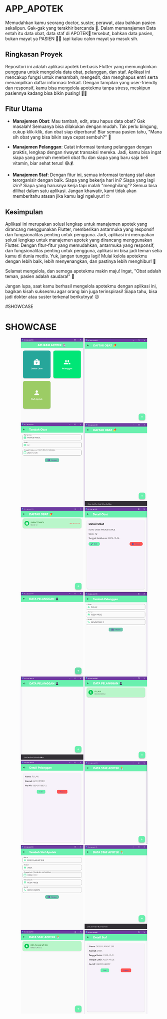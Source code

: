 # APP_APOTEK
Memudahkan kamu seorang doctor, suster, perawat, atau bahkan pasien sekalipun. Gak-gak yang terakhir bercanda 🤣. Dalam memanajemen Data entah itu data obat, data staf di APOTEK🏥 tersebut, bahkan data pasien, bukan mayat ya PASIEN 🤣🤣 tapi kalau calon mayat ya masuk sih.

## Ringkasan Proyek
Repositori ini adalah aplikasi apotek berbasis Flutter yang memungkinkan pengguna untuk mengelola data obat, pelanggan, dan staf. Aplikasi ini mencakup fungsi untuk menambah, mengedit, dan menghapus entri serta menampilkan daftar informasi terkait.
Dengan tampilan yang user-friendly dan responsif, kamu bisa mengelola apotekmu tanpa stress, meskipun pasiennya kadang bisa bikin pusing! 😵‍💫

## Fitur Utama
- **Manajemen Obat**: Mau tambah, edit, atau hapus data obat? Gak masalah! Semuanya bisa dilakukan dengan mudah. Tak perlu bingung, cukup klik-klik, dan obat siap diperbarui! Biar semua pasien tahu, "Mana sih obat yang bisa bikin saya cepat sembuh?" 💊
  
- **Manajemen Pelanggan**: Catat informasi tentang pelanggan dengan praktis, lengkap dengan riwayat transaksi mereka. Jadi, kamu bisa ingat siapa yang pernah membeli obat flu dan siapa yang baru saja beli vitamin, biar sehat terus! 😅💰

- **Manajemen Staf**: Dengan fitur ini, semua informasi tentang staf akan terorganisir dengan baik. Siapa yang bekerja hari ini? Siapa yang lagi izin? Siapa yang harusnya kerja tapi malah "menghilang"? Semua bisa dilihat dalam satu aplikasi. Jangan khawatir, kami tidak akan memberitahu atasan jika kamu lagi ngeluyur! 🤓


## Kesimpulan
Aplikasi ini merupakan solusi lengkap untuk manajemen apotek yang dirancang menggunakan Flutter, memberikan antarmuka yang responsif dan fungsionalitas penting untuk pengguna.
Jadi, aplikasi ini merupakan solusi lengkap untuk manajemen apotek yang dirancang menggunakan Flutter. Dengan fitur-fitur yang memudahkan, antarmuka yang responsif, dan fungsionalitas penting untuk pengguna, aplikasi ini bisa jadi teman setia kamu di dunia medis. Yuk, jangan tunggu lagi! Mulai kelola apotekmu dengan lebih baik, lebih menyenangkan, dan pastinya lebih menghibur! 🎉

Selamat mengelola, dan semoga apotekmu makin maju! Ingat, "Obat adalah teman, pasien adalah saudara!" 🚀

Jangan lupa, saat kamu berhasil mengelola apotekmu dengan aplikasi ini, bagikan kisah suksesmu agar orang lain juga terinspirasi! Siapa tahu, bisa jadi dokter atau suster terkenal berikutnya! 😉

#SHOWCASE
# SHOWCASE
<div align="center">
  <img src="https://raw.githubusercontent.com/TEUNGKU-ZULKIFLI/PROJECT-FLUTTER/refs/heads/master/asset/img/018.1.png" width="200px"/>
  <img src="https://raw.githubusercontent.com/TEUNGKU-ZULKIFLI/PROJECT-FLUTTER/refs/heads/master/asset/img/018.2.png" width="200px"/>
  <img src="https://raw.githubusercontent.com/TEUNGKU-ZULKIFLI/PROJECT-FLUTTER/refs/heads/master/asset/img/018.3.png" width="200px"/>
  <img src="https://raw.githubusercontent.com/TEUNGKU-ZULKIFLI/PROJECT-FLUTTER/refs/heads/master/asset/img/018.4.png" width="200px"/>
  <img src="https://raw.githubusercontent.com/TEUNGKU-ZULKIFLI/PROJECT-FLUTTER/refs/heads/master/asset/img/018.5.png" width="200px"/>
  <img src="https://raw.githubusercontent.com/TEUNGKU-ZULKIFLI/PROJECT-FLUTTER/refs/heads/master/asset/img/018.6.png" width="200px"/>
  <img src="https://raw.githubusercontent.com/TEUNGKU-ZULKIFLI/PROJECT-FLUTTER/refs/heads/master/asset/img/018.7.png" width="200px"/>
  <img src="https://raw.githubusercontent.com/TEUNGKU-ZULKIFLI/PROJECT-FLUTTER/refs/heads/master/asset/img/018.8.png" width="200px"/>
  <img src="https://raw.githubusercontent.com/TEUNGKU-ZULKIFLI/PROJECT-FLUTTER/refs/heads/master/asset/img/018.9.png" width="200px"/>
  <img src="https://raw.githubusercontent.com/TEUNGKU-ZULKIFLI/PROJECT-FLUTTER/refs/heads/master/asset/img/018.10.png" width="200px"/>
  <img src="https://raw.githubusercontent.com/TEUNGKU-ZULKIFLI/PROJECT-FLUTTER/refs/heads/master/asset/img/018.11.png" width="200px"/>
  <img src="https://raw.githubusercontent.com/TEUNGKU-ZULKIFLI/PROJECT-FLUTTER/refs/heads/master/asset/img/018.12.png" width="200px"/>
  <img src="https://raw.githubusercontent.com/TEUNGKU-ZULKIFLI/PROJECT-FLUTTER/refs/heads/master/asset/img/018.13.png" width="200px"/>
  <img src="https://raw.githubusercontent.com/TEUNGKU-ZULKIFLI/PROJECT-FLUTTER/refs/heads/master/asset/img/018.14.png" width="200px"/>
  <img src="https://raw.githubusercontent.com/TEUNGKU-ZULKIFLI/PROJECT-FLUTTER/refs/heads/master/asset/img/018.15.png" width="200px"/>
  <img src="https://raw.githubusercontent.com/TEUNGKU-ZULKIFLI/PROJECT-FLUTTER/refs/heads/master/asset/img/018.16.png" width="200px"/>
</div>
